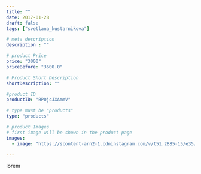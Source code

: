 ```yaml
---
title: ""
date: 2017-01-28
draft: false
tags: ["svetlana_kustarnikova"]

# meta description
description : ""

# product Price
price: "3000"
priceBefore: "3600.0"

# Product Short Description
shortDescription: ""

#product ID
productID: "BP0jcJXAmmV"

# type must be "products"
type: "products"

# product Images
# first image will be shown in the product page
images:
  - image: "https://scontent-arn2-1.cdninstagram.com/v/t51.2885-15/e35/16110232_430004847390959_8283058040534466560_n.jpg?se=7&tp=1&_nc_ht=scontent-arn2-1.cdninstagram.com&_nc_cat=111&_nc_ohc=TiqBJGmZyGgAX846eED&ccb=7-4&oh=477efa1980b6088732f723401dd13181&oe=60833257&ig_cache_key=MTQzNzkzMDA0Njg2MDk3ODU4MQ%3D%3D.2-ccb7-4"

---
```

lorem

